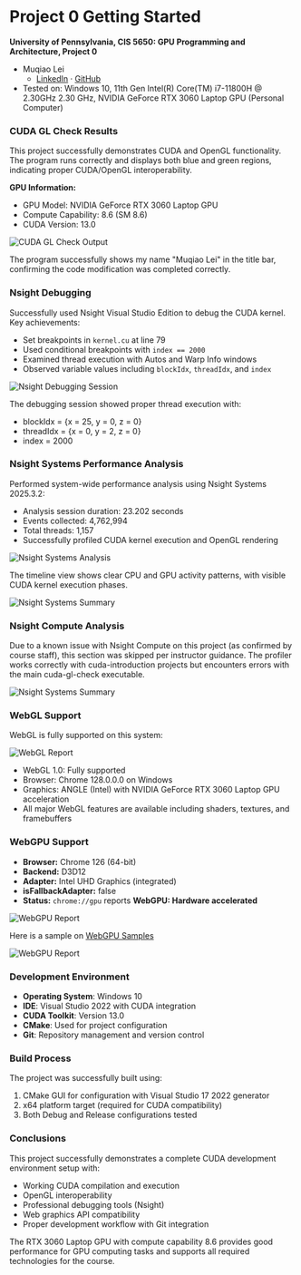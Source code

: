 Project 0 Getting Started
====================

**University of Pennsylvania, CIS 5650: GPU Programming and Architecture, Project 0**

* Muqiao Lei
  * [LinkedIn](https://www.linkedin.com/in/muqiao-lei-633304242/) · [GitHub](https://github.com/rmurdock41)
* Tested on: Windows 10, 11th Gen Intel(R) Core(TM) i7-11800H @ 2.30GHz 2.30 GHz, NVIDIA GeForce RTX 3060 Laptop GPU (Personal Computer)

### CUDA GL Check Results

This project successfully demonstrates CUDA and OpenGL functionality. The program runs correctly and displays both blue and green regions, indicating proper CUDA/OpenGL interoperability.

**GPU Information:**

- GPU Model: NVIDIA GeForce RTX 3060 Laptop GPU  
- Compute Capability: 8.6 (SM 8.6)
- CUDA Version: 13.0

![CUDA GL Check Output](images/cuda-gl-output.png)

The program successfully shows my name "Muqiao Lei" in the title bar, confirming the code modification was completed correctly.

### Nsight Debugging

Successfully used Nsight Visual Studio Edition to debug the CUDA kernel. Key achievements:

- Set breakpoints in `kernel.cu` at line 79
- Used conditional breakpoints with `index == 2000`
- Examined thread execution with Autos and Warp Info windows
- Observed variable values including `blockIdx`, `threadIdx`, and `index`

![Nsight Debugging Session](images/nsight-debug.png)

The debugging session showed proper thread execution with:

- blockIdx = {x = 25, y = 0, z = 0}
- threadIdx = {x = 0, y = 2, z = 0}  
- index = 2000

### Nsight Systems Performance Analysis

Performed system-wide performance analysis using Nsight Systems 2025.3.2:

- Analysis session duration: 23.202 seconds
- Events collected: 4,762,994
- Total threads: 1,157
- Successfully profiled CUDA kernel execution and OpenGL rendering

![Nsight Systems Analysis](images/nsight-systems-timeline.png)

The timeline view shows clear CPU and GPU activity patterns, with visible CUDA kernel execution phases.

![Nsight Systems Summary](images/nsight-systems-summary.png)

### Nsight Compute Analysis

Due to a known issue with Nsight Compute on this project (as confirmed by course staff), this section was skipped per instructor guidance. The profiler works correctly with cuda-introduction projects but encounters errors with the main cuda-gl-check executable.

![Nsight Systems Summary](images/nsight-compute-error-2.1.5.png)

### WebGL Support

WebGL is fully supported on this system:

![WebGL Report](images/WebGL.PNG)

- WebGL 1.0: Fully supported
- Browser: Chrome 128.0.0.0 on Windows
- Graphics: ANGLE (Intel) with NVIDIA GeForce RTX 3060 Laptop GPU acceleration
- All major WebGL features are available including shaders, textures, and framebuffers

### WebGPU Support

- **Browser:** Chrome 126 (64-bit)
- **Backend:** D3D12  
- **Adapter:** Intel UHD Graphics (integrated)  
- **isFallbackAdapter:** false  
- **Status:** `chrome://gpu` reports **WebGPU: Hardware accelerated**  

![WebGPU Report](images/webgpu-report.PNG)

Here is a sample on [WebGPU Samples](https://webgpu.github.io/webgpu-samples)

![WebGPU Report](images/webgpu-sample.PNG)

### Development Environment

- **Operating System**: Windows 10
- **IDE**: Visual Studio 2022 with CUDA integration
- **CUDA Toolkit**: Version 13.0 
- **CMake**: Used for project configuration
- **Git**: Repository management and version control

### Build Process

The project was successfully built using:

1. CMake GUI for configuration with Visual Studio 17 2022 generator
2. x64 platform target (required for CUDA compatibility)
3. Both Debug and Release configurations tested

### Conclusions

This project successfully demonstrates a complete CUDA development environment setup with:

- Working CUDA compilation and execution
- OpenGL interoperability  
- Professional debugging tools (Nsight)
- Web graphics API compatibility
- Proper development workflow with Git integration

The RTX 3060 Laptop GPU with compute capability 8.6 provides good performance for GPU computing tasks and supports all required technologies for the course.